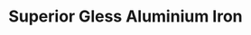 ---
title: "Superior Gless Aluminium Iron"
url: /alaminos/superior-gless-aluminium-iron/
shop: Baustoffe
---